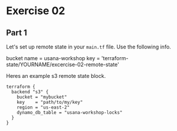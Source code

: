 # Exercise 02

## Part 1

Let's set up remote state in your `main.tf` file. Use the following info.

bucket name = usana-workshop
key = 'terraform-state/YOURNAME/excercise-02-remote-state'

Heres an example s3 remote state block.

```
terraform {
  backend "s3" {
    bucket = "mybucket"
    key    = "path/to/my/key"
    region = "us-east-2"
    dynamo_db_table = "usana-workshop-locks"
  }
}
```
